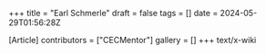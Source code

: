 +++
title = "Earl Schmerle"
draft = false
tags = []
date = 2024-05-29T01:56:28Z

[Article]
contributors = ["CECMentor"]
gallery = []
+++
text/x-wiki
